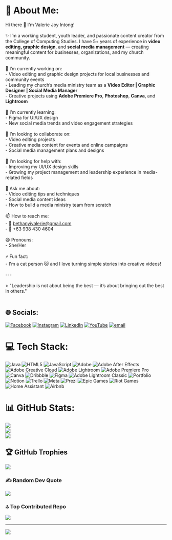 # 💫 About Me:
Hi there 👋 I'm Valerie Joy Intong!<br><br>✨ I’m a working student, youth leader, and passionate content creator from the College of Computing Studies. I have 5+ years of experience in **video editing, graphic design**, and **social media management** — creating meaningful content for businesses, organizations, and my church community.<br><br>🔭 I’m currently working on:<br>- Video editing and graphic design projects for local businesses and community events<br>- Leading my church’s media ministry team as a **Video Editor | Graphic Designer | Social Media Manager**<br>- Creative projects using **Adobe Premiere Pro**, **Photoshop**, **Canva**, and **Lightroom**<br><br>🌱 I’m currently learning:<br>- Figma for UI/UX design<br>- New social media trends and video engagement strategies<br><br>👯 I’m looking to collaborate on:<br>- Video editing projects<br>- Creative media content for events and online campaigns<br>- Social media management plans and designs<br><br>🤔 I’m looking for help with:<br>- Improving my UI/UX design skills<br>- Growing my project management and leadership experience in media-related fields<br><br>💬 Ask me about:<br>- Video editing tips and techniques<br>- Social media content ideas<br>- How to build a media ministry team from scratch<br><br>📫 How to reach me:<br>- 📧 bethanyivalerie@gmail.com<br>- 📱 +63 938 430 4604<br><br>😄 Pronouns:<br>- She/Her<br><br>⚡ Fun fact:<br>- I'm a cat person 🐱 and I love turning simple stories into creative videos!<br><br>---<br><br>> "Leadership is not about being the best — it’s about bringing out the best in others."<br><br>


## 🌐 Socials:
[![Facebook](https://img.shields.io/badge/Facebook-%231877F2.svg?logo=Facebook&logoColor=white)](https://facebook.com/https://web.facebook.com/valeriejoy.intong.5) [![Instagram](https://img.shields.io/badge/Instagram-%23E4405F.svg?logo=Instagram&logoColor=white)](https://instagram.com/https://www.instagram.com/me_12ow/) [![LinkedIn](https://img.shields.io/badge/LinkedIn-%230077B5.svg?logo=linkedin&logoColor=white)](https://linkedin.com/in/https://www.linkedin.com/in/intong-valerie-joy-g-90904a299/) [![YouTube](https://img.shields.io/badge/YouTube-%23FF0000.svg?logo=YouTube&logoColor=white)](https://youtube.com/@https://www.youtube.com/@valerieintong1292) [![email](https://img.shields.io/badge/Email-D14836?logo=gmail&logoColor=white)](mailto:valeriejoy.intong@sccpag.edu.ph) 

# 💻 Tech Stack:
![Java](https://img.shields.io/badge/java-%23ED8B00.svg?style=for-the-badge&logo=openjdk&logoColor=white) ![HTML5](https://img.shields.io/badge/html5-%23E34F26.svg?style=for-the-badge&logo=html5&logoColor=white) ![JavaScript](https://img.shields.io/badge/javascript-%23323330.svg?style=for-the-badge&logo=javascript&logoColor=%23F7DF1E) ![Adobe](https://img.shields.io/badge/adobe-%23FF0000.svg?style=for-the-badge&logo=adobe&logoColor=white) ![Adobe After Effects](https://img.shields.io/badge/Adobe%20After%20Effects-9999FF.svg?style=for-the-badge&logo=Adobe%20After%20Effects&logoColor=white) ![Adobe Creative Cloud](https://img.shields.io/badge/Adobe%20Creative%20Cloud-DA1F26.svg?style=for-the-badge&logo=Adobe%20Creative%20Cloud&logoColor=white) ![Adobe Lightroom](https://img.shields.io/badge/Adobe%20Lightroom-31A8FF.svg?style=for-the-badge&logo=Adobe%20Lightroom&logoColor=white) ![Adobe Premiere Pro](https://img.shields.io/badge/Adobe%20Premiere%20Pro-9999FF.svg?style=for-the-badge&logo=Adobe%20Premiere%20Pro&logoColor=white) ![Canva](https://img.shields.io/badge/Canva-%2300C4CC.svg?style=for-the-badge&logo=Canva&logoColor=white) ![Dribbble](https://img.shields.io/badge/Dribbble-EA4C89?style=for-the-badge&logo=dribbble&logoColor=white) ![Figma](https://img.shields.io/badge/figma-%23F24E1E.svg?style=for-the-badge&logo=figma&logoColor=white) ![Adobe Lightroom Classic](https://img.shields.io/badge/Adobe%20Lightroom%20Classic-31A8FF.svg?style=for-the-badge&logo=Adobe%20Lightroom%20Classic&logoColor=white) ![Portfolio](https://img.shields.io/badge/Portfolio-%23000000.svg?style=for-the-badge&logo=firefox&logoColor=#FF7139) ![Notion](https://img.shields.io/badge/Notion-%23000000.svg?style=for-the-badge&logo=notion&logoColor=white) ![Trello](https://img.shields.io/badge/Trello-%23026AA7.svg?style=for-the-badge&logo=Trello&logoColor=white) ![Meta](https://img.shields.io/badge/Meta-%230467DF.svg?style=for-the-badge&logo=Meta&logoColor=white) ![Prezi](https://img.shields.io/badge/Prezi-%23000000.svg?style=for-the-badge&logo=Prezi&logoColor=white) ![Epic Games](https://img.shields.io/badge/epicgames-%23313131.svg?style=for-the-badge&logo=epicgames&logoColor=white) ![Riot Games](https://img.shields.io/badge/riotgames-D32936.svg?style=for-the-badge&logo=riotgames&logoColor=white) ![Home Assistant](https://img.shields.io/badge/home%20assistant-%2341BDF5.svg?style=for-the-badge&logo=home-assistant&logoColor=white) ![Airbnb](https://img.shields.io/badge/Airbnb-%23ff5a5f.svg?style=for-the-badge&logo=Airbnb&logoColor=white)
# 📊 GitHub Stats:
![](https://github-readme-stats.vercel.app/api?username=valeriejoy05&theme=dark&hide_border=false&include_all_commits=true&count_private=true)<br/>
![](https://nirzak-streak-stats.vercel.app/?user=valeriejoy05&theme=dark&hide_border=false)<br/>
![](https://github-readme-stats.vercel.app/api/top-langs/?username=valeriejoy05&theme=dark&hide_border=false&include_all_commits=true&count_private=true&layout=compact)

## 🏆 GitHub Trophies
![](https://github-profile-trophy.vercel.app/?username=valeriejoy05&theme=radical&no-frame=false&no-bg=true&margin-w=4)

### ✍️ Random Dev Quote
![](https://quotes-github-readme.vercel.app/api?type=horizontal&theme=radical)

### 🔝 Top Contributed Repo
![](https://github-contributor-stats.vercel.app/api?username=valeriejoy05&limit=5&theme=dark&combine_all_yearly_contributions=true)

---
[![](https://visitcount.itsvg.in/api?id=valeriejoy05&icon=0&color=0)](https://visitcount.itsvg.in)

<!-- Proudly created with GPRM ( https://gprm.itsvg.in ) -->

